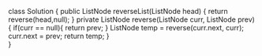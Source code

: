 
class Solution {
    public ListNode reverseList(ListNode head) {
        return reverse(head,null);
    }
    private ListNode reverse(ListNode curr, ListNode prev){
        if(curr == null){
            return prev;
        }
        ListNode temp = reverse(curr.next, curr);
        curr.next = prev;
        return temp;
    }   
    }
